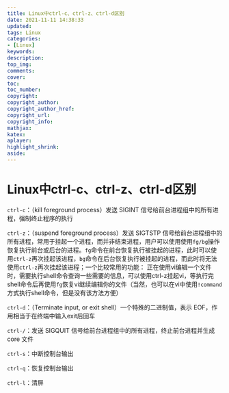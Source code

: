 ```yaml
---
title: Linux中ctrl-c、ctrl-z、ctrl-d区别
date: 2021-11-11 14:38:33
updated:
tags: Linux
categories:
- [Linux]
keywords: 
description:
top_img:
comments:
cover:
toc:
toc_number:
copyright:
copyright_author:
copyright_author_href:
copyright_url:
copyright_info:
mathjax:
katex:
aplayer:
highlight_shrink:
aside:
---
```


# Linux中ctrl-c、ctrl-z、ctrl-d区别

`ctrl-c`：（kill foreground process）发送 SIGINT 信号给前台进程组中的所有进程，强制终止程序的执行

`ctrl-z`：（suspend foreground process）发送 SIGTSTP 信号给前台进程组中的所有进程，常用于挂起一个进程，而并非结束进程，用户可以使用使用`fg/bg`操作恢复执行前台或后台的进程。`fg`命令在前台恢复执行被挂起的进程，此时可以使用`ctrl-z`再次挂起该进程，`bg`命令在后台恢复执行被挂起的进程，而此时将无法使用`ctrl-z`再次挂起该进程；一个比较常用的功能： 正在使用vi编辑一个文件时，需要执行shell命令查询一些需要的信息，可以使用ctrl-z挂起vi，等执行完shell命令后再使用`fg`恢复vi继续编辑你的文件（当然，也可以在vi中使用`!command`方式执行shell命令，但是没有该方法方便）

`ctrl-d`：（Terminate input, or exit shell）一个特殊的二进制值，表示 EOF，作用相当于在终端中输入exit后回车

`ctrl-/`：发送 SIGQUIT 信号给前台进程组中的所有进程，终止前台进程并生成 core 文件

`ctrl-s`：中断控制台输出

`ctrl-q`：恢复控制台输出

`ctrl-l`：清屏

